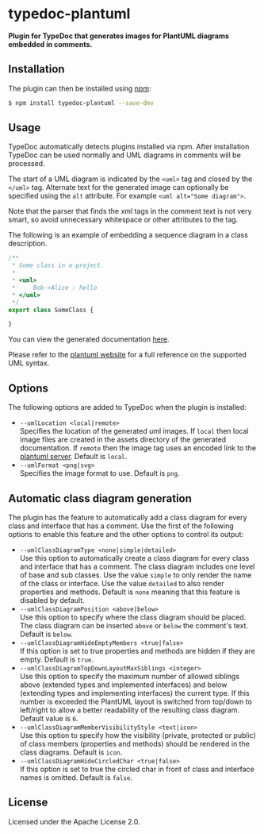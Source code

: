 # typedoc-plantuml
**Plugin for TypeDoc that generates images for PlantUML diagrams embedded in comments.**

## Installation

The plugin can then be installed using [npm](https://www.npmjs.com/):
 
```sh
$ npm install typedoc-plantuml --save-dev
```

## Usage

TypeDoc automatically detects plugins installed via npm. After installation TypeDoc can be used normally and UML 
diagrams in comments will be processed. 

The start of a UML diagram is indicated by the `<uml>` tag and closed by the `</uml>` tag. Alternate text for the
generated image can optionally be specified using the `alt` attribute. For example `<uml alt="Some diagram">`.

Note that the parser that finds the xml tags in the comment text is not very smart, so avoid unnecessary whitespace or 
other attributes to the tag.

The following is an example of embedding a sequence diagram in a class description.
  
```typescript
/**
 * Some class in a project.
 *
 * <uml>
 *     Bob->Alice : hello
 * </uml>
 */
export class SomeClass {

}
```

You can view the generated documentation [here](https://rawgit.com/artifacthealth/typedoc-plantuml/master/tests/baselines/reference/basic/classes/someclass.html).

Please refer to the [plantuml website](http://plantuml.com/) for a full reference on the supported UML syntax.

## Options

The following options are added to TypeDoc when the plugin is installed:

* `--umlLocation <local|remote>`<br> 
  Specifies the location of the generated uml images. If `local` then local image files are created in the assets 
  directory of the generated documentation. If `remote` then the image tag uses an encoded link to the
  [plantuml server](http://www.plantuml.com/plantuml/). Default is `local`.
* `--umlFormat <png|svg>`<br>
  Specifies the image format to use. Default is `png`.

## Automatic class diagram generation

The plugin has the feature to automatically add a class diagram for every class and interface that has a comment.
Use the first of the following options to enable this feature and the other options to control its output:

* `--umlClassDiagramType <none|simple|detailed>`<br>
  Use this option to automatically create a class diagram for every class and interface that has a comment.
  The class diagram includes one level of base and sub classes. Use the value `simple` to only render the name
  of the class or interface. Use the value `detailed` to also render properties and methods.
  Default is `none` meaning that this feature is disabled by default.
* `--umlClassDiagramPosition <above|below>`<br>
  Use this option to specify where the class diagram should be placed.
  The class diagram can be inserted `above` or `below` the comment's text. Default is `below`.
* `--umlClassDiagramHideEmptyMembers <true|false>`<br>
  If this option is set to true properties and methods are hidden if they are empty. Default is `true`.
* `--umlClassDiagramTopDownLayoutMaxSiblings <integer>`<br>
  Use this option to specify the maximum number of allowed siblings above (extended types and implemented interfaces)
  and below (extending types and implementing interfaces) the current type. If this number is exceeded the PlantUML
  layout is switched from top/down to left/right to allow a better readability of the resulting class diagram.
  Default value is `6`.
* `--umlClassDiagramMemberVisibilityStyle <text|icon>`<br>
  Use this option to specify how the visibility (private, protected or public) of class members (properties and methods)
  should be rendered in the class diagrams. Default is `icon`.
* `--umlClassDiagramHideCircledChar <true|false>`<br>
  If this option is set to true the circled char in front of class and interface names is omitted. Default is `false`.

## License

Licensed under the Apache License 2.0.  

